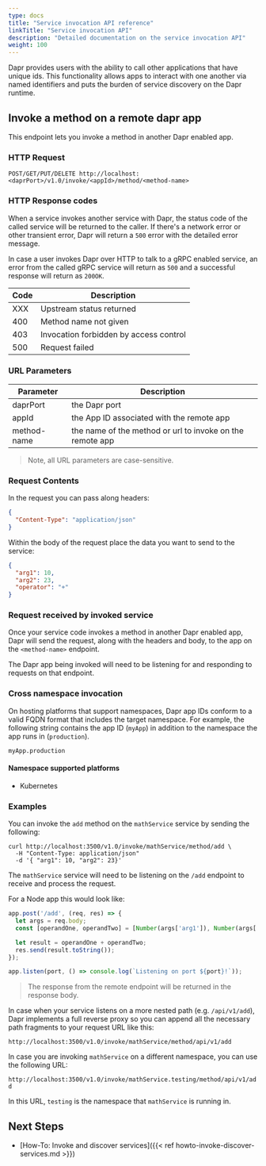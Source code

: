 ```yaml
---
type: docs
title: "Service invocation API reference"
linkTitle: "Service invocation API"
description: "Detailed documentation on the service invocation API"
weight: 100
---
```


Dapr provides users with the ability to call other applications that have unique ids. This functionality allows apps to interact with one another via named identifiers and puts the burden of service discovery on the Dapr runtime.

## Invoke a method on a remote dapr app

This endpoint lets you invoke a method in another Dapr enabled app.

### HTTP Request

```
POST/GET/PUT/DELETE http://localhost:<daprPort>/v1.0/invoke/<appId>/method/<method-name>
```

### HTTP Response codes

When a service invokes another service with Dapr, the status code of the called service will be returned to the caller. If there's a network error or other transient error, Dapr will return a `500` error with the detailed error message.

In case a user invokes Dapr over HTTP to talk to a gRPC enabled service, an error from the called gRPC service will return as `500` and a successful response will return as `200OK`.

| Code | Description                            |
| ---- | -------------------------------------- |
| XXX  | Upstream status returned               |
| 400  | Method name not given                  |
| 403  | Invocation forbidden by access control |
| 500  | Request failed                         |

### URL Parameters

| Parameter   | Description                                               |
| ----------- | --------------------------------------------------------- |
| daprPort    | the Dapr port                                             |
| appId       | the App ID associated with the remote app                 |
| method-name | the name of the method or url to invoke on the remote app |

> Note, all URL parameters are case-sensitive.

### Request Contents

In the request you can pass along headers:

```json
{
  "Content-Type": "application/json"
}
```

Within the body of the request place the data you want to send to the service:

```json
{
  "arg1": 10,
  "arg2": 23,
  "operator": "+"
}
```

### Request received by invoked service

Once your service code invokes a method in another Dapr enabled app, Dapr will send the request, along with the headers and body, to the app on the `<method-name>` endpoint.

The Dapr app being invoked will need to be listening for and responding to requests on that endpoint.

### Cross namespace invocation

On hosting platforms that support namespaces, Dapr app IDs conform to a valid FQDN format that includes the target namespace. For example, the following string contains the app ID (`myApp`) in addition to the namespace the app runs in (`production`).

```
myApp.production
```

#### Namespace supported platforms

- Kubernetes

### Examples

You can invoke the `add` method on the `mathService` service by sending the following:

```shell
curl http://localhost:3500/v1.0/invoke/mathService/method/add \
  -H "Content-Type: application/json"
  -d '{ "arg1": 10, "arg2": 23}'
```

The `mathService` service will need to be listening on the `/add` endpoint to receive and process the request.

For a Node app this would look like:

```js
app.post('/add', (req, res) => {
  let args = req.body;
  const [operandOne, operandTwo] = [Number(args['arg1']), Number(args['arg2'])];

  let result = operandOne + operandTwo;
  res.send(result.toString());
});

app.listen(port, () => console.log(`Listening on port ${port}!`));
```

> The response from the remote endpoint will be returned in the response body.

In case when your service listens on a more nested path (e.g. `/api/v1/add`), Dapr implements a full reverse proxy so you can append all the necessary path fragments to your request URL like this:

`http://localhost:3500/v1.0/invoke/mathService/method/api/v1/add`

In case you are invoking `mathService` on a different namespace, you can use the following URL:

`http://localhost:3500/v1.0/invoke/mathService.testing/method/api/v1/add`

In this URL, `testing` is the namespace that `mathService` is running in.

## Next Steps
- [How-To: Invoke and discover services]({{< ref howto-invoke-discover-services.md >}})
